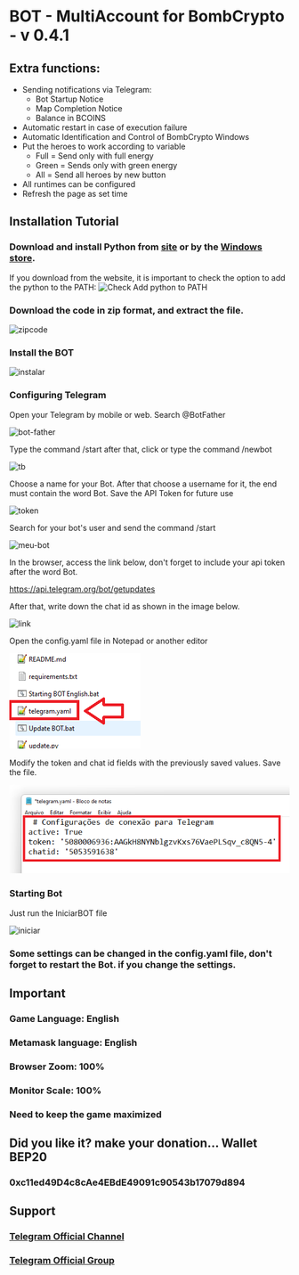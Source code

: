 # BOT - MultiAccount for BombCrypto - v 0.4.1

## Extra functions:
- Sending notifications via Telegram:
  - Bot Startup Notice
  - Map Completion Notice
  - Balance in BCOINS
- Automatic restart in case of execution failure
- Automatic Identification and Control of BombCrypto Windows
- Put the heroes to work according to variable
  - Full = Send only with full energy
  - Green = Sends only with green energy
  - All = Send all heroes by new button
- All runtimes can be configured
- Refresh the page as set time

## Installation Tutorial

### Download and install Python from [site](https://www.python.org/downloads/) or by the [Windows store](https://www.microsoft.com/p/python-37/9nj46sx7x90p?activetab=pivot:overviewtab).

If you download from the website, it is important to check the option to add the
python to the PATH:
![Check Add python to PATH](https://github.com/rzanca/bombcrypto-multibot/blob/main/readme-images/path.png?raw=true)

### Download the code in zip format, and extract the file.

![zipcode](https://github.com/rzanca/bombcrypto-multibot/blob/main/readme-images/download.png?raw=true)

### Install the BOT

![instalar](https://github.com/rzanca/bombcrypto-multibot/blob/main/readme-images/instalar.png?raw=true)

### Configuring Telegram

Open your Telegram by mobile or web.
Search @BotFather

![bot-father](https://github.com/rzanca/bombcrypto-multibot/blob/main/readme-images/botfather.png?raw=true)

Type the command /start
after that, click or type the command /newbot

![tb](https://github.com/rzanca/bombcrypto-multibot/blob/main/readme-images/telegrambot.png?raw=true)


Choose a name for your Bot. After that choose a username for it, the end must contain the word Bot.
Save the API Token for future use

![token](https://github.com/rzanca/bombcrypto-multibot/blob/main/readme-images/token.png?raw=true)

Search for your bot's user and send the command /start

![meu-bot](https://github.com/rzanca/bombcrypto-multibot/blob/main/readme-images/meubot.png?raw=true)

In the browser, access the link below, don't forget to include your api token after the word Bot.

https://api.telegram.org/bot/getupdates

After that, write down the chat id as shown in the image below.

![link](https://github.com/rzanca/bombcrypto-multibot/blob/main/readme-images/chatid.png?raw=true)

Open the config.yaml file in Notepad or another editor

![config](https://github.com/rzanca/bombcrypto-multibot/blob/main/readme-images/config.png?raw=true)

Modify the token and chat id fields with the previously saved values.
Save the file.

![log](https://github.com/rzanca/bombcrypto-multibot/blob/main/readme-images/telegramlog.png?raw=true)

### Starting Bot

Just run the IniciarBOT file

![iniciar](https://github.com/rzanca/bombcrypto-multibot/blob/main/readme-images/iniciar.png?raw=true)

### Some settings can be changed in the config.yaml file, don't forget to restart the Bot. if you change the settings.

## Important

### Game Language: English
### Metamask language: English
### Browser Zoom: 100%
### Monitor Scale: 100%
### Need to keep the game maximized

## Did you like it? make your donation... Wallet BEP20
### 0xc11ed49D4c8cAe4EBdE49091c90543b17079d894

## Support
### [Telegram Official Channel](https://t.me/+5BR9zCbqBm44ODQx)
### [Telegram Official Group](https://t.me/+sKjgrt4K6VxjNDNh)